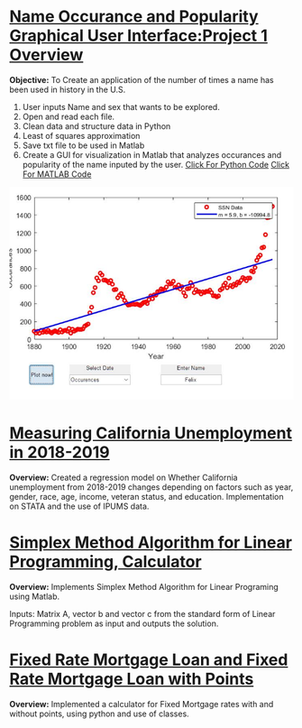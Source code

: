 
# [Name Occurance and Popularity Graphical User Interface:Project 1 Overview](https://github.com/RobertoBautista189/ME21_Project)
**Objective:** To Create an application of the number of times a name has been used in history in the U.S. 
1. User inputs Name and sex that wants to be explored.
2. Open and read each file.
3. Clean data and structure data in Python
4. Least of squares approximation
5. Save txt file to be used in Matlab
6. Create a GUI for visualization in Matlab that analyzes occurances and popularity of the name inputed by the user.
[Click For Python Code](https://github.com/RobertoBautista189/ME21_Project/blob/main/project2.py)
[Click For MATLAB Code](https://github.com/RobertoBautista189/ME21_Project/blob/main/project2ML.m)

![](/images/ME_21_project_occurences.jpg)

# [Measuring California Unemployment in 2018-2019](https://github.com/RobertoBautista189/MeasuringUnemployment/blob/main/Measuring%20Unemployent.pdf)
**Overview:** Created a regression model on Whether California unemployment from 2018-2019 changes depending on factors such as year, gender, race, age, income, veteran status, and education. Implementation on STATA and the use of IPUMS data.

# [Simplex Method Algorithm for Linear Programming, Calculator](https://github.com/RobertoBautista189/Simplex_Method)
**Overview:** Implements Simplex Method Algorithm for Linear Programing using Matlab.

Inputs: Matrix A, vector b and vector c from the standard form of Linear Programming problem as input and outputs the solution.

# [Fixed Rate Mortgage Loan and Fixed Rate Mortgage Loan with Points](https://github.com/RobertoBautista189/MortgageProject)

**Overview:** Implemented a calculator for Fixed Mortgage rates with and without points, using python and use of classes.


